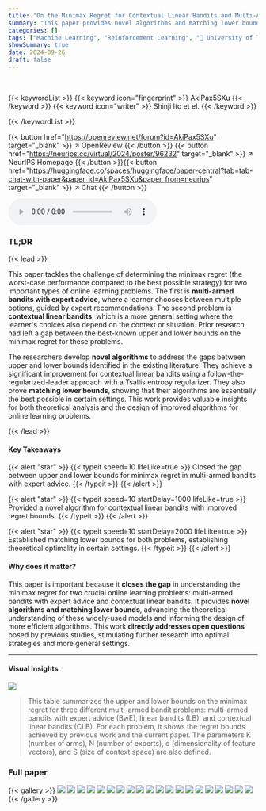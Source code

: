 ```yaml
---
title: "On the Minimax Regret for Contextual Linear Bandits and Multi-Armed Bandits with Expert Advice"
summary: "This paper provides novel algorithms and matching lower bounds for multi-armed bandits with expert advice and contextual linear bandits, resolving open questions and advancing theoretical understandin..."
categories: []
tags: ["Machine Learning", "Reinforcement Learning", "🏢 University of Tokyo",]
showSummary: true
date: 2024-09-26
draft: false
---
```


<br>

{{< keywordList >}}
{{< keyword icon="fingerprint" >}} AkiPax5SXu {{< /keyword >}}
{{< keyword icon="writer" >}} Shinji Ito et el. {{< /keyword >}}
 
{{< /keywordList >}}

{{< button href="https://openreview.net/forum?id=AkiPax5SXu" target="_blank" >}}
↗ OpenReview
{{< /button >}}
{{< button href="https://neurips.cc/virtual/2024/poster/96232" target="_blank" >}}
↗ NeurIPS Homepage
{{< /button >}}{{< button href="https://huggingface.co/spaces/huggingface/paper-central?tab=tab-chat-with-paper&paper_id=AkiPax5SXu&paper_from=neurips" target="_blank" >}}
↗ Chat
{{< /button >}}



<audio controls>
    <source src="https://ai-paper-reviewer.com/AkiPax5SXu/podcast.wav" type="audio/wav">
    Your browser does not support the audio element.
</audio>


### TL;DR


{{< lead >}}

This paper tackles the challenge of determining the minimax regret (the worst-case performance compared to the best possible strategy) for two important types of online learning problems.  The first is **multi-armed bandits with expert advice**, where a learner chooses between multiple options, guided by expert recommendations. The second problem is **contextual linear bandits**, which is a more general setting where the learner's choices also depend on the context or situation.  Prior research had left a gap between the best-known upper and lower bounds on the minimax regret for these problems.

The researchers develop **novel algorithms** to address the gaps between upper and lower bounds identified in the existing literature. They achieve a significant improvement for contextual linear bandits using a follow-the-regularized-leader approach with a Tsallis entropy regularizer.  They also prove **matching lower bounds**, showing that their algorithms are essentially the best possible in certain settings. This work provides valuable insights for both theoretical analysis and the design of improved algorithms for online learning problems.

{{< /lead >}}


#### Key Takeaways

{{< alert "star" >}}
{{< typeit speed=10 lifeLike=true >}} Closed the gap between upper and lower bounds for minimax regret in multi-armed bandits with expert advice. {{< /typeit >}}
{{< /alert >}}

{{< alert "star" >}}
{{< typeit speed=10 startDelay=1000 lifeLike=true >}} Provided a novel algorithm for contextual linear bandits with improved regret bounds. {{< /typeit >}}
{{< /alert >}}

{{< alert "star" >}}
{{< typeit speed=10 startDelay=2000 lifeLike=true >}} Established matching lower bounds for both problems, establishing theoretical optimality in certain settings. {{< /typeit >}}
{{< /alert >}}

#### Why does it matter?
This paper is important because it **closes the gap** in understanding the minimax regret for two crucial online learning problems: multi-armed bandits with expert advice and contextual linear bandits.  It provides **novel algorithms and matching lower bounds**, advancing the theoretical understanding of these widely-used models and informing the design of more efficient algorithms. This work **directly addresses open questions** posed by previous studies, stimulating further research into optimal strategies and more general settings.

------
#### Visual Insights





![](https://ai-paper-reviewer.com/AkiPax5SXu/tables_2_1.jpg)

> This table summarizes the upper and lower bounds on the minimax regret for three different multi-armed bandit problems: multi-armed bandits with expert advice (BwE), linear bandits (LB), and contextual linear bandits (CLB).  For each problem, it shows the regret bounds achieved by previous work and the current paper. The parameters K (number of arms), N (number of experts), d (dimensionality of feature vectors), and S (size of context space) are also defined.





### Full paper

{{< gallery >}}
<img src="https://ai-paper-reviewer.com/AkiPax5SXu/1.png" class="grid-w50 md:grid-w33 xl:grid-w25" />
<img src="https://ai-paper-reviewer.com/AkiPax5SXu/2.png" class="grid-w50 md:grid-w33 xl:grid-w25" />
<img src="https://ai-paper-reviewer.com/AkiPax5SXu/3.png" class="grid-w50 md:grid-w33 xl:grid-w25" />
<img src="https://ai-paper-reviewer.com/AkiPax5SXu/4.png" class="grid-w50 md:grid-w33 xl:grid-w25" />
<img src="https://ai-paper-reviewer.com/AkiPax5SXu/5.png" class="grid-w50 md:grid-w33 xl:grid-w25" />
<img src="https://ai-paper-reviewer.com/AkiPax5SXu/6.png" class="grid-w50 md:grid-w33 xl:grid-w25" />
<img src="https://ai-paper-reviewer.com/AkiPax5SXu/7.png" class="grid-w50 md:grid-w33 xl:grid-w25" />
<img src="https://ai-paper-reviewer.com/AkiPax5SXu/8.png" class="grid-w50 md:grid-w33 xl:grid-w25" />
<img src="https://ai-paper-reviewer.com/AkiPax5SXu/9.png" class="grid-w50 md:grid-w33 xl:grid-w25" />
<img src="https://ai-paper-reviewer.com/AkiPax5SXu/10.png" class="grid-w50 md:grid-w33 xl:grid-w25" />
<img src="https://ai-paper-reviewer.com/AkiPax5SXu/11.png" class="grid-w50 md:grid-w33 xl:grid-w25" />
<img src="https://ai-paper-reviewer.com/AkiPax5SXu/12.png" class="grid-w50 md:grid-w33 xl:grid-w25" />
<img src="https://ai-paper-reviewer.com/AkiPax5SXu/13.png" class="grid-w50 md:grid-w33 xl:grid-w25" />
<img src="https://ai-paper-reviewer.com/AkiPax5SXu/14.png" class="grid-w50 md:grid-w33 xl:grid-w25" />
<img src="https://ai-paper-reviewer.com/AkiPax5SXu/15.png" class="grid-w50 md:grid-w33 xl:grid-w25" />
<img src="https://ai-paper-reviewer.com/AkiPax5SXu/16.png" class="grid-w50 md:grid-w33 xl:grid-w25" />
<img src="https://ai-paper-reviewer.com/AkiPax5SXu/17.png" class="grid-w50 md:grid-w33 xl:grid-w25" />
<img src="https://ai-paper-reviewer.com/AkiPax5SXu/18.png" class="grid-w50 md:grid-w33 xl:grid-w25" />
<img src="https://ai-paper-reviewer.com/AkiPax5SXu/19.png" class="grid-w50 md:grid-w33 xl:grid-w25" />
<img src="https://ai-paper-reviewer.com/AkiPax5SXu/20.png" class="grid-w50 md:grid-w33 xl:grid-w25" />
{{< /gallery >}}